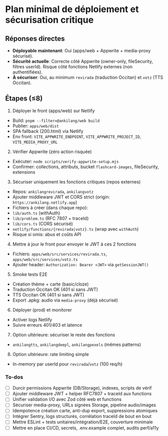 <!-- a15d05f0-f9ed-4c8c-8c78-bd29241c5872 3742a45a-2160-416d-bc31-dc1202038542 -->
# Plan minimal de déploiement et sécurisation critique

## Réponses directes

- **Déployable maintenant**: Oui (apps/web + Appwrite + media-proxy sécurisé).
- **Sécurité actuelle**: Correcte côté Appwrite (owner-only, fileSecurity, filtres userId). Risque côté fonctions Netlify externes (non authentifiées).
- **À sécuriser**: Oui, au minimum `revirada` (traduction Occitan) et `votz` (TTS Occitan).

## Étapes (≤8)

1) Déployer le front (apps/web) sur Netlify

- Build: `pnpm --filter=@ankilang/web build`
- Publier: `apps/web/dist`
- SPA fallback (200.html) via Netlify
- Env front: `VITE_APPWRITE_ENDPOINT`, `VITE_APPWRITE_PROJECT_ID`, `VITE_MEDIA_PROXY_URL`

2) Vérifier Appwrite (zéro action risquée)

- Exécuter: `node scripts/verify-appwrite-setup.mjs`
- Confirmer: collections, attributs, bucket `flashcard-images`, fileSecurity, extensions

3) Sécuriser uniquement les fonctions critiques (repos externes)

- Repos: `ankilangrevirada`, `ankilangvotz`
- Ajouter middleware JWT et CORS strict (origin: `https://ankilang.netlify.app`)
- Fichiers à créer (dans chaque repo):
- `lib/auth.ts` (withAuth)
- `lib/problem.ts` (RFC 7807 + traceId)
- `lib/cors.ts` (CORS sécurisé)
- `netlify/functions/{revirada|votz}.ts` (wrap avec `withAuth`)
- Risque si omis: abus et coûts API

4) Mettre à jour le front pour envoyer le JWT à ces 2 fonctions

- Fichiers: `apps/web/src/services/revirada.ts`, `apps/web/src/services/votz.ts`
- Ajouter header: `Authorization: Bearer <JWT>` via `getSessionJWT()`

5) Smoke tests E2E

- Création thème + carte (basic/cloze)
- Traduction Occitan OK (401 si sans JWT)
- TTS Occitan OK (401 si sans JWT)
- Export .apkg: audio via `media-proxy` (déjà sécurisé)

6) Déployer (prod) et monitorer

- Activer logs Netlify
- Suivre erreurs 401/403 et latence

7) Option ultérieure: sécuriser le reste des fonctions

- `ankilangtts`, `ankilangdeepl`, `ankilangpexels` (mêmes patterns)

8) Option ultérieure: rate limiting simple

- In-memory par userId pour `revirada`/`votz` (100 req/h)

### To-dos

- [ ] Durcir permissions Appwrite (DB/Storage), indexes, scripts de vérif
- [ ] Ajouter middleware JWT + helper RFC7807 + traceId aux functions
- [ ] Unifier validation I/O avec Zod côté web et functions
- [ ] Sécuriser media-proxy, URLs signées Storage, pipeline audio/images
- [ ] Idempotence création carte, anti-dup export, suppressions atomiques
- [ ] Intégrer Sentry, logs structurés, corrélation traceId de bout en bout
- [ ] Mettre ESLint + tests unitaires/intégration/E2E, couverture minimale
- [ ] Mettre en place CI/CD, secrets, .env.example complet, audits perf/a11y